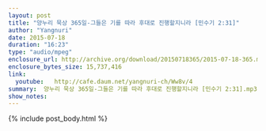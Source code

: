 ```yaml
---
layout: post
title: "양누리 묵상 365일-그들은 기를 따라 후대로 진행할지니라 [민수기 2:31]"
author: "Yangnuri"
date: 2015-07-18
duration: "16:23"
type: "audio/mpeg"
enclosure_url: http://archive.org/download/20150718365/2015-07-18-365.mp3
enclosure_bytes_size: 15,737,416
link:
  youtube:   http://cafe.daum.net/yangnuri-ch/Ww8v/4
summary:  양누리 묵상 365일-그들은 기를 따라 후대로 진행할지니라 [민수기 2:31].mp3
show_notes:
---
```


{% include post_body.html %}
